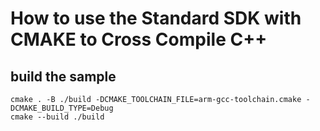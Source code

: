 # How to use the Standard SDK with CMAKE to Cross Compile C++

## build the sample 
```shell
cmake . -B ./build -DCMAKE_TOOLCHAIN_FILE=arm-gcc-toolchain.cmake -DCMAKE_BUILD_TYPE=Debug
cmake --build ./build
```

